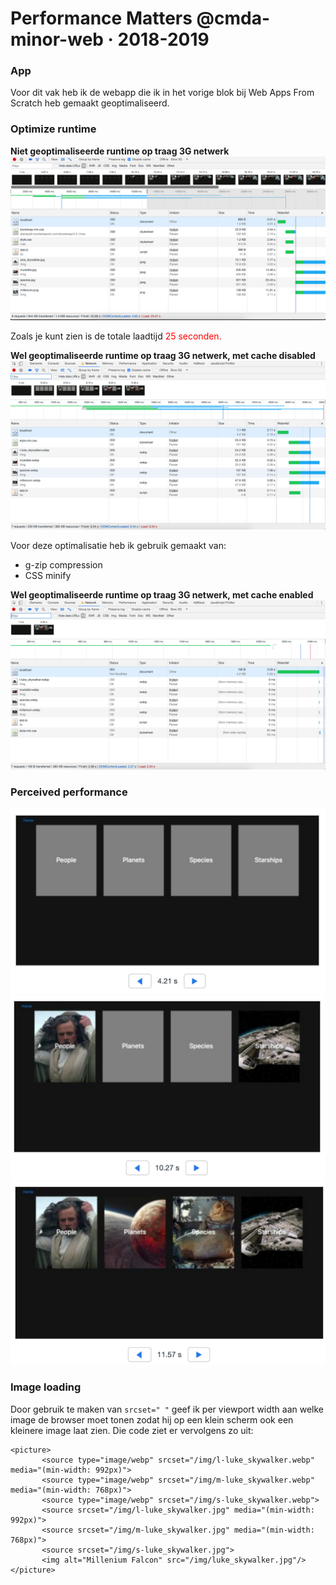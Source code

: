 # Performance Matters @cmda-minor-web · 2018-2019
### App
Voor dit vak heb ik de webapp die ik in het vorige blok bij Web Apps From Scratch heb gemaakt geoptimaliseerd.

### Optimize runtime
__Niet geoptimaliseerde runtime op traag 3G netwerk__
![Non Optimized runtime](public/readme-img/Non-optimized.png)

Zoals je kunt zien is de totale laadtijd <span style="color:red;">25 seconden.</span>

__Wel geoptimaliseerde runtime op traag 3G netwerk, met cache disabled__
![Non Optimized runtime](public/readme-img/OptiNoCache.png)

Voor deze optimalisatie heb ik gebruik gemaakt van: 
* g-zip compression
* CSS minify

__Wel geoptimaliseerde runtime op traag 3G netwerk, met cache enabled__
![Non Optimized runtime](public/readme-img/OptiCache.png)

### Perceived performance
![Perceived performance](public/readme-img/Perceived1.png) ![Perceived performance](public/readme-img/Perceived2.png) ![Perceived performance](public/readme-img/Perceived3.png)


### Image loading
Door gebruik te maken van ``srcset=" "`` geef ik per viewport width aan welke image de browser moet tonen zodat hij op een klein scherm ook een kleinere image laat zien.
Die code ziet er vervolgens zo uit:<br/>
``` 
<picture>
       <source type="image/webp" srcset="/img/l-luke_skywalker.webp" media="(min-width: 992px)">
       <source type="image/webp" srcset="/img/m-luke_skywalker.webp" media="(min-width: 768px)">
       <source type="image/webp" srcset="/img/s-luke_skywalker.webp">
       <source srcset="/img/l-luke_skywalker.jpg" media="(min-width: 992px)">
       <source srcset="/img/m-luke_skywalker.jpg" media="(min-width: 768px)">
       <source srcset="/img/s-luke_skywalker.jpg">
       <img alt="Millenium Falcon" src="/img/luke_skywalker.jpg"/>
</picture>
```












